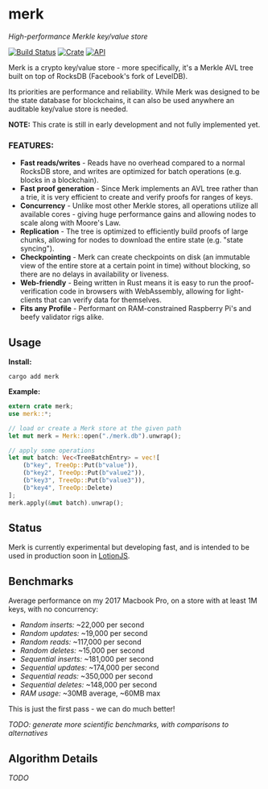 # merk

*High-performance Merkle key/value store*

[![Build Status](https://travis-ci.org/nomic-io/merk.svg?branch=master)](https://travis-ci.org/nomic-io/merk)
[![Crate](https://img.shields.io/crates/v/merk.svg)](https://crates.io/crates/merk)
[![API](https://docs.rs/merk/badge.svg)](https://docs.rs/merk)

Merk is a crypto key/value store - more specifically, it's a Merkle AVL tree built on top of RocksDB (Facebook's fork of LevelDB).

Its priorities are performance and reliability. While Merk was designed to be the state database for blockchains, it can also be used anywhere an auditable key/value store is needed.

**NOTE:** This crate is still in early development and not fully implemented yet.

### FEATURES:
- **Fast reads/writes** - Reads have no overhead compared to a normal RocksDB store, and writes are optimized for batch operations (e.g. blocks in a blockchain).
- **Fast proof generation** - Since Merk implements an AVL tree rather than a trie, it is very efficient to create and verify proofs for ranges of keys.
- **Concurrency** - Unlike most other Merkle stores, all operations utilize all available cores - giving huge performance gains and allowing nodes to scale along with Moore's Law.
- **Replication** - The tree is optimized to efficiently build proofs of large chunks, allowing for nodes to download the entire state (e.g. "state syncing").
- **Checkpointing** - Merk can create checkpoints on disk (an immutable view of the entire store at a certain point in time) without blocking, so there are no delays in availability or liveness.
- **Web-friendly** - Being written in Rust means it is easy to run the proof-verification code in browsers with WebAssembly, allowing for light-clients that can verify data for themselves.
- **Fits any Profile** - Performant on RAM-constrained Raspberry Pi's and beefy validator rigs alike.

## Usage

**Install:**
```
cargo add merk
```

**Example:**
```rust
extern crate merk;
use merk::*;

// load or create a Merk store at the given path
let mut merk = Merk::open("./merk.db").unwrap();

// apply some operations
let mut batch: Vec<TreeBatchEntry> = vec![
    (b"key", TreeOp::Put(b"value")),
    (b"key2", TreeOp::Put(b"value2")),
    (b"key3", TreeOp::Put(b"value3")),
    (b"key4", TreeOp::Delete)
];
merk.apply(&mut batch).unwrap();
```

## Status

Merk is currently experimental but developing fast, and is intended to be used in production soon in [LotionJS](https://github.com/nomic-io/lotion).

## Benchmarks

Average performance on my 2017 Macbook Pro, on a store with at least 1M keys, with no concurrency:
- *Random inserts:* ~22,000 per second
- *Random updates:* ~19,000 per second
- *Random reads:* ~117,000 per second
- *Random deletes:* ~15,000 per second
- *Sequential inserts:* ~181,000 per second
- *Sequential updates:* ~174,000 per second
- *Sequential reads:* ~350,000 per second
- *Sequential deletes:* ~148,000 per second
- *RAM usage:* ~30MB average, ~60MB max

This is just the first pass - we can do much better!

*TODO: generate more scientific benchmarks, with comparisons to alternatives*

## Algorithm Details

*TODO*